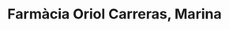 ---
title: "Farmàcia Oriol Carreras, Marina"
url: /barcelona/farmacia-oriol-carreras-marina/
shop: Drogerie
---